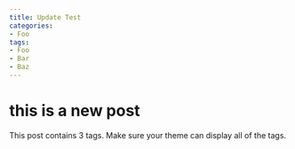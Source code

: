 ```yaml
---
title: Update Test
categories:
- Foo
tags:
- Foo
- Bar
- Baz
---
```



# this is a new post
This post contains 3 tags. Make sure your theme can display all of the tags.

<object data="{{ https://github.com/XTXPLAB/XTXPLAB.github.io/blob/main/pdfs/fuwen.pdf }}" width="1000" height="1000" type='application/pdf'></object>